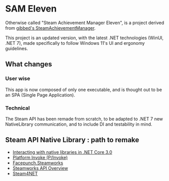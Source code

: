 # SAM Eleven

Otherwise called "Steam Achievement Manager Eleven", is a project derived from [gibbed's SteamAchievementManager](https://github.com/gibbed/SteamAchievementManager).

This project is an updated version, with the latest .NET technologies (WinUI, .NET 7), made specifically to follow Windows 11's UI and ergonomy guidelines.

## What changes

### User wise

This app is now composed of only one executable, and is thought out to be an SPA (Single Page Application).

### Technical

The Steam API has been remade from scratch, to be adapted to .NET 7 new NativeLibrary communication, and to include DI and testability in mind.

## Steam API Native Library : path to remake

- [Interacting with native libraries in .NET Core 3.0](https://developers.redhat.com/blog/2019/09/06/interacting-with-native-libraries-in-net-core-3-0)
- [Platform Invoke (P/Invoke)](https://learn.microsoft.com/en-us/dotnet/standard/native-interop/pinvoke)
- [Facepunch.Steamworks](https://github.com/Facepunch/Facepunch.Steamworks/blob/master/Facepunch.Steamworks/SteamClient.cs)
- [Steamworks API Overview](https://partner.steamgames.com/doc/sdk/api)
- [Steam4NET](https://github.com/SteamRE/Steam4NET)
